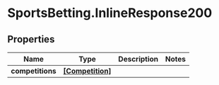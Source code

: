 # SportsBetting.InlineResponse200

## Properties
Name | Type | Description | Notes
------------ | ------------- | ------------- | -------------
**competitions** | [**[Competition]**](Competition.md) |  | 
